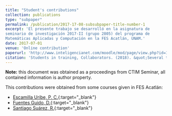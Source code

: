 ```yaml
---
title: "Student's contributions"
collection: publications
type: "subpaper"
permalink: /publication/2017-17-08-subsubpaper-title-number-1
excerpt: 'El presente trabajo se desarrolló en la asignatura de 
seminario de investigación 2017-II (grupo 2805) del programa de 
Matemáticas Aplicadas y Computación en la FES Acatlán, UNAM.'
date: 2017-07-01
venue: 'Online contribution'
paperurl: 'http://www.inteligencianet.com/moodle/mod/page/view.php?id=1155'
citation: 'Students in training, Collaborators. (2018). &quot;Several titles.&quot; <i>Online</i>. 1(1).'
---
```


**Note:** this document was obtained as a proceedings 
from CTIM Seminar, all contained information is author property. 


This contributions were obtained from some courses given in FES Acatlán:

* [Escamilla Uribe, P. C.](https://issuu.com/maricgv/docs/98-rstudio){:target="_blank"} 
* [Fuentes Guido, D.](https://issuu.com/maricgv/docs/96-powtoon){:target="_blank"} 
* [Santiago Suárez, R.](https://issuu.com/maricgv/docs/96-powtoon){:target="_blank"}
